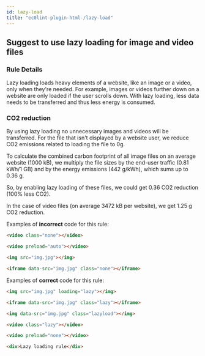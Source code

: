 ```yaml
---
id: lazy-load
title: "ec0lint-plugin-html-/lazy-load"
---
```


## Suggest to use lazy loading for image and video files

### Rule Details

Lazy loading loads heavy elements of a website, like an image or a video, only when they're needed. 
For example, images or videos further down on a website are only loaded if the user scrolls down. 
With lazy loading, less data needs to be transferred and thus less energy is consumed.

### CO2 reduction

By using lazy loading no unnecessary images and videos will be transferred. 
For the file that isn't displayed by a website user, we reduce CO2 emissions related to loading the 
file to 0g.

To calculate the combined carbon footprint of all image files on an average website (1000 kB), we multiply the file sizes by the end-user traffic (0.81 kWh/1 GB) and by the energy emissions (442 g/kWh), which sums up to 0.36 g.

So, by enabling lazy loading of these files, we could get 0.36 CO2 reduction (100% less CO2).

In the case of video files (on average 3472 kB per website), we get 1.25 g CO2 reduction.

Examples of **incorrect** code for this rule:

```html
<video class="none"></video>
```

```html
<video preload="auto"></video>
```

```html
<img src="img.jpg"></img>
```

```html
<iframe data-src="img.jpg" class="none"></iframe>
```

Examples of **correct** code for this rule:

```html
<img src="img.jpg" loading="lazy"></img>
```

```html
<iframe data-src="img.jpg" class="lazy"></iframe>
```

```html
<img data-src="img.jpg" class="lazyload"></img>
```

```html
<video class="lazy"></video>
```


```html
<video preload="none"></video>
```

```html
<div>Lazy loading rule</div>
```

